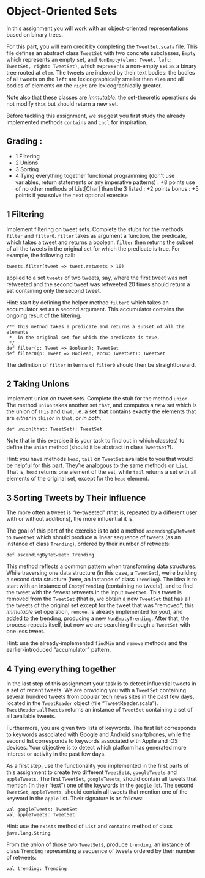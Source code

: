 # Object-Oriented Sets

In this assignment you will work with an object-oriented representations based on binary trees.

For this part, you will earn credit by completing the `TweetSet.scala` file. This file defines an abstract class `TweetSet` with two concrete subclasses, `Empty` which represents an empty set, and `NonEmpty(elem: Tweet, left: TweetSet, right: TweetSet)`, which represents a non-empty set as a binary tree rooted at `elem`. The tweets are indexed by their text bodies: the bodies of all tweets on the `left` are lexicographically smaller than `elem` and all bodies of elements on the `right` are lexicographically greater.

Note also that these classes are _immutable_: the set-theoretic operations do not modify `this` but should return a new set.

Before tackling this assignment, we suggest you first study the already implemented methods `contains` and `incl` for inspiration.

## Grading :

* 1 Filtering 
* 2 Unions
* 3 Sorting
* 4 Tying everything together
functional programming (don't use variables, return statements or any imperative patterns) : +8 points
use of no other methods of List[Char] than the 3 listed : +2 points
bonus : +5 points if you solve the next optional exercise

## 1 Filtering

Implement filtering on tweet sets. Complete the stubs for the methods `filter` and `filter0`. `filter` takes as argument a function, the predicate, which takes a tweet and returns a boolean. `filter` then returns the subset of all the tweets in the original set for which the predicate is true. For example, the following call:

    tweets.filter(tweet => tweet.retweets > 10)

applied to a set `tweets` of two tweets, say, where the first tweet was not retweeted and the second tweet was retweeted 20 times should return a set containing only the second tweet.

Hint: start by defining the helper method `filter0` which takes an accumulator set as a second argument. This accumulator contains the ongoing result of the filtering.

    /** This method takes a predicate and returns a subset of all the elements
     *  in the original set for which the predicate is true.
     */
    def filter(p: Tweet => Boolean): TweetSet
    def filter0(p: Tweet => Boolean, accu: TweetSet): TweetSet

The definition of `filter` in terms of `filter0` should then be straightforward.

## 2 Taking Unions

Implement union on tweet sets. Complete the stub for the method `union`. The method `union` takes another set `that`, and computes a _new_ set which is the union of `this` and `that`, i.e. a set that contains exactly the elements that are _either_ in `this`_or_ in `that`, _or in both_.

    def union(that: TweetSet): TweetSet

Note that in this exercise it is your task to find out in which class(es) to define the `union` method (should it be abstract in class `TweetSet`?).

Hint: you have methods `head`, `tail` on `TweetSet` available to you that would be helpful for this part. They’re analogous to the same methods on `List`. That is, `head` returns one element of the set, while `tail` returns a set with all elements of the original set, except for the `head` element.

## 3 Sorting Tweets by Their Influence

The more often a tweet is “re-tweeted” (that is, repeated by a different user with or without additions), the more influential it is.

The goal of this part of the exercise is to add a method `ascendingByRetweet` to `TweetSet` which should produce a linear sequence of tweets (as an instance of class `Trending`), ordered by their number of retweets:

    def ascendingByRetweet: Trending

This method reflects a common pattern when transforming data structures. While traversing one data structure (in this case, a `TweetSet`), we’re building a second data structure (here, an instance of class `Trending`). The idea is to start with an instance of `EmptyTrending` (containing no tweets), and to find the tweet with the fewest retweets in the input `TweetSet`. This tweet is removed from the `TweetSet` (that is, we obtain a new `TweetSet` that has all the tweets of the original set except for the tweet that was “removed”; this _immutable_ set operation, `remove`, is already implemented for you), and added to the trending, producing a new `NonEmptyTrending`. After that, the process repeats itself, but now we are searching through a `TweetSet` with one less tweet.

Hint: use the already-implemented `findMin` and `remove` methods and the earlier-introduced “accumulator” pattern.

## 4 Tying everything together

In the last step of this assignment your task is to detect influential tweets in a set of recent tweets. We are providing you with a `TweetSet` containing several hundred tweets from popular tech news sites in the past few days, located in the `TweetReader` object (file “TweetReader.scala”). `TweetReader.allTweets` returns an instance of `TweetSet` containing a set of all available tweets.

Furthermore, you are given two lists of keywords. The first list corresponds to keywords associated with Google and Android smartphones, while the second list corresponds to keywords associated with Apple and iOS devices. Your objective is to detect which platform has generated more interest or activity in the past few days.

As a first step, use the functionality you implemented in the first parts of this assignment to create two different `TweetSet`s, `googleTweets` and `appleTweets`. The first `TweetSet`, `googleTweets`, should contain all tweets that mention (in their “text”) one of the keywords in the `google` list. The second `TweetSet`, `appleTweets`, should contain all tweets that mention one of the keyword in the `apple` list. Their signature is as follows:

    val googleTweets: TweetSet
    val appleTweets: TweetSet

Hint: use the `exists` method of `List` and `contains` method of class `java.lang.String`.

From the _union_ of those two `TweetSet`s, produce `trending`, an instance of class `Trending` representing a sequence of tweets ordered by their number of retweets:

    val trending: Trending
